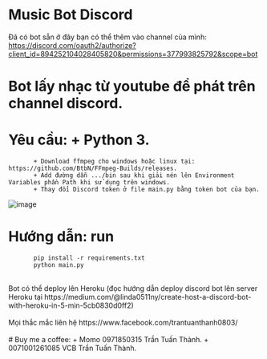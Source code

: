 # Music Bot Discord

Đã có bot sẵn ở đây bạn có thể thêm vào channel của mình: https://discord.com/oauth2/authorize?client_id=894252104028405820&permissions=377993825792&scope=bot

# Bot lấy nhạc từ youtube để phát trên channel discord.

# Yêu cầu: + Python 3. 
           + Download ffmpeg cho windows hoặc linux tại: https://github.com/BtbN/FFmpeg-Builds/releases.
           + Add đường dẫn .../bin sau khi giải nén lên Environment Variables phần Path khi sử dụng trên windows.
           + Thay đổi Discord token ở file main.py bằng token bot của bạn.
![image](https://user-images.githubusercontent.com/49850839/145065980-d82faa83-4502-4763-801f-9fa041e42154.png)

# Hướng dẫn: run
           pip install -r requirements.txt
           python main.py
<br />
Bot có thể deploy lên Heroku (đọc hướng dẫn deploy discord bot lên server Heroku tại https://medium.com/@linda0511ny/create-host-a-discord-bot-with-heroku-in-5-min-5cb0830d0ff2)<br />
<br />
Mọi thắc mắc liên hệ https://www.facebook.com/trantuanthanh0803/      <br />
<br />
# Buy me a coffee: 
                    + Momo 0971850315 Trần Tuấn Thành.
                    + 0071001261085 VCB Trần Tuấn Thành.
                    
